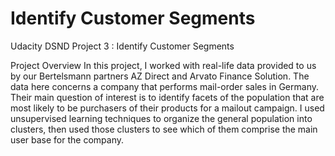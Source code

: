 # Identify Customer Segments
Udacity DSND Project 3 : Identify Customer Segments

Project Overview
In this project, I worked with real-life data provided to us by our Bertelsmann partners AZ Direct and Arvato Finance Solution. 
The data here concerns a company that performs mail-order sales in Germany. Their main question of interest is to identify facets of the population that are most likely to be purchasers of their products for a mailout campaign. 
I used unsupervised learning techniques to organize the general population into clusters, then used those clusters to see which of them comprise the main user base for the company. 
